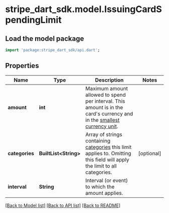 # stripe_dart_sdk.model.IssuingCardSpendingLimit

## Load the model package
```dart
import 'package:stripe_dart_sdk/api.dart';
```

## Properties
Name | Type | Description | Notes
------------ | ------------- | ------------- | -------------
**amount** | **int** | Maximum amount allowed to spend per interval. This amount is in the card's currency and in the [smallest currency unit](https://stripe.com/docs/currencies#zero-decimal). | 
**categories** | **BuiltList&lt;String&gt;** | Array of strings containing [categories](https://stripe.com/docs/api#issuing_authorization_object-merchant_data-category) this limit applies to. Omitting this field will apply the limit to all categories. | [optional] 
**interval** | **String** | Interval (or event) to which the amount applies. | 

[[Back to Model list]](../README.md#documentation-for-models) [[Back to API list]](../README.md#documentation-for-api-endpoints) [[Back to README]](../README.md)



